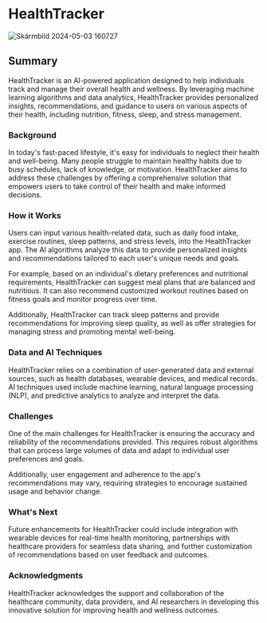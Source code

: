 # HealthTracker

![Skärmbild 2024-05-03 160727](https://github.com/kamkl708/my-new-project/assets/168839899/0db1ee46-fd57-4d6a-aeca-ef0508b25093)

## Summary
HealthTracker is an AI-powered application designed to help individuals track and manage their overall health and wellness. By leveraging machine learning algorithms and data analytics, HealthTracker provides personalized insights, recommendations, and guidance to users on various aspects of their health, including nutrition, fitness, sleep, and stress management.


### Background
In today's fast-paced lifestyle, it's easy for individuals to neglect their health and well-being. Many people struggle to maintain healthy habits due to busy schedules, lack of knowledge, or motivation. HealthTracker aims to address these challenges by offering a comprehensive solution that empowers users to take control of their health and make informed decisions.


### How it Works
Users can input various health-related data, such as daily food intake, exercise routines, sleep patterns, and stress levels, into the HealthTracker app. The AI algorithms analyze this data to provide personalized insights and recommendations tailored to each user's unique needs and goals.

For example, based on an individual's dietary preferences and nutritional requirements, HealthTracker can suggest meal plans that are balanced and nutritious. It can also recommend customized workout routines based on fitness goals and monitor progress over time.

Additionally, HealthTracker can track sleep patterns and provide recommendations for improving sleep quality, as well as offer strategies for managing stress and promoting mental well-being.

### Data and AI Techniques
HealthTracker relies on a combination of user-generated data and external sources, such as health databases, wearable devices, and medical records. AI techniques used include machine learning, natural language processing (NLP), and predictive analytics to analyze and interpret the data.


### Challenges
One of the main challenges for HealthTracker is ensuring the accuracy and reliability of the recommendations provided. This requires robust algorithms that can process large volumes of data and adapt to individual user preferences and goals.

Additionally, user engagement and adherence to the app's recommendations may vary, requiring strategies to encourage sustained usage and behavior change.

### What's Next
Future enhancements for HealthTracker could include integration with wearable devices for real-time health monitoring, partnerships with healthcare providers for seamless data sharing, and further customization of recommendations based on user feedback and outcomes.


### Acknowledgments
HealthTracker acknowledges the support and collaboration of the healthcare community, data providers, and AI researchers in developing this innovative solution for improving health and wellness outcomes.
